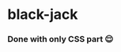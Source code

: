 # black-jack
<h3>Done with only CSS part 😌</h3>
<a href="https://blackjack21-sleepingbeauty.netlify.app/card.html"></a>
